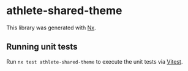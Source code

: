 # athlete-shared-theme

This library was generated with [Nx](https://nx.dev).

## Running unit tests

Run `nx test athlete-shared-theme` to execute the unit tests via [Vitest](https://vitest.dev/).
